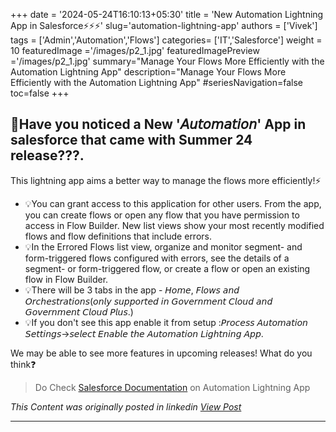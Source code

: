 +++
date = '2024-05-24T16:10:13+05:30'
title = 'New Automation Lightning App in Salesforce⚡⚡⚡'
slug='automation-lightning-app'
authors = ['Vivek']
tags = ['Admin','Automation','Flows']
categories= ['IT','Salesforce']
weight = 10
featuredImage ='/images/p2_1.jpg'
featuredImagePreview ='/images/p2_1.jpg'
summary="Manage Your Flows More Efficiently with the Automation Lightning App"
description="Manage Your Flows More Efficiently with the Automation Lightning App"
#seriesNavigation=false
toc=false
+++
&nbsp;  

## 📱Have you noticed a New '𝘈𝘶𝘵𝘰𝘮𝘢𝘵𝘪𝘰𝘯' App in salesforce that came with Summer 24 release???. 


This lightning app aims a better way to manage the flows more efficiently!⚡

- 💡You can grant access to this application for other users. From the app, you can create flows or open any flow that you have permission to access in Flow Builder. New list views show your most recently modified flows and flow definitions that include errors.
- 💡In the Errored Flows list view, organize and monitor segment- and form-triggered flows configured with errors, see the details of a segment- or form-triggered flow, or create a flow or open an existing flow in Flow Builder.
- 💡There will be 3 tabs in the app - 𝘏𝘰𝘮𝘦, 𝘍𝘭𝘰𝘸𝘴 𝘢𝘯𝘥 𝘖𝘳𝘤𝘩𝘦𝘴𝘵𝘳𝘢𝘵𝘪𝘰𝘯𝘴(𝘰𝘯𝘭𝘺 𝘴𝘶𝘱𝘱𝘰𝘳𝘵𝘦𝘥 𝘪𝘯 𝘎𝘰𝘷𝘦𝘳𝘯𝘮𝘦𝘯𝘵 𝘊𝘭𝘰𝘶𝘥 𝘢𝘯𝘥 𝘎𝘰𝘷𝘦𝘳𝘯𝘮𝘦𝘯𝘵 𝘊𝘭𝘰𝘶𝘥 𝘗𝘭𝘶𝘴.) 
- 💡If you don't see this app enable it from setup :𝘗𝘳𝘰𝘤𝘦𝘴𝘴 𝘈𝘶𝘵𝘰𝘮𝘢𝘵𝘪𝘰𝘯 𝘚𝘦𝘵𝘵𝘪𝘯𝘨𝘴->𝘴𝘦𝘭𝘦𝘤𝘵 𝘌𝘯𝘢𝘣𝘭𝘦 𝘵𝘩𝘦 𝘈𝘶𝘵𝘰𝘮𝘢𝘵𝘪𝘰𝘯 𝘓𝘪𝘨𝘩𝘵𝘯𝘪𝘯𝘨 𝘈𝘱𝘱.

We may be able to see more features in upcoming releases! What do you think❓

>Do Check [Salesforce Documentation](https://help.salesforce.com/s/articleView?id=release-notes.rn_automate_flow_builder_automation_lightning_app.htm&release=250&type=5) on Automation Lightning App


*This Content was originally posted in linkedin [View Post](https://www.linkedin.com/posts/vivekvismayam_have-you-noticed-a-new-%F0%9D%98%88%F0%9D%98%B6%F0%9D%98%B5%F0%9D%98%B0%F0%9D%98%AE%F0%9D%98%A2%F0%9D%98%B5%F0%9D%98%AA%F0%9D%98%B0%F0%9D%98%AF-activity-7260280847163875328-OwLd?utm_source=social_share_send&utm_medium=member_desktop_web&rcm=ACoAAA_bVqsB5ZA6FQt9Rk3q8WfamtkMsTNLxRo)*

***